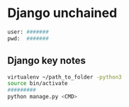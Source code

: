 # Django unchained

```bash
user: #######
pwd:  #######
```

## Django key notes

```bash
virtualenv ~/path_to_folder -python3
source bin/activate
#########
python manage.py <CMD>
```
